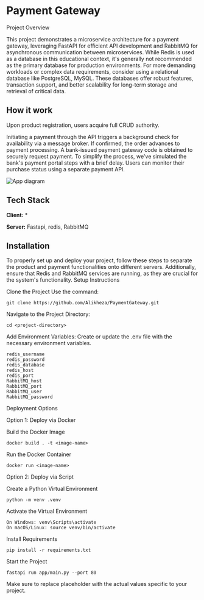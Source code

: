 
# Payment Gateway

Project Overview

This project demonstrates a microservice architecture for a payment gateway, leveraging FastAPI for efficient API development and RabbitMQ for asynchronous communication between microservices. While Redis is used as a database in this educational context, it's generally not recommended as the primary database for production environments. For more demanding workloads or complex data requirements, consider using a relational database like PostgreSQL, MySQL. These databases offer robust features, transaction support, and better scalability for long-term storage and retrieval of critical data.






## How it work
Upon product registration, users acquire full CRUD authority.

Initiating a payment through the API triggers a background check for availability via a message broker. If confirmed, the order advances to payment processing. A bank-issued payment gateway code is obtained to securely request payment. To simplify the process, we've simulated the bank's payment portal steps with a brief delay. Users can monitor their purchase status using a separate payment API.

![App diagram]()
## Tech Stack

**Client:** *

**Server:** Fastapi, redis, RabbitMQ


## Installation

To properly set up and deploy your project, follow these steps to separate the product and payment functionalities onto different servers. Additionally, ensure that Redis and RabbitMQ services are running, as they are crucial for the system's functionality.
Setup Instructions

Clone the Project Use the command:    
    
    git clone https://github.com/Alikheza/PaymentGateway.git

Navigate to the Project Directory:

    cd <project-directory>

Add Environment Variables: Create or update the .env file with the necessary environment variables.

    redis_username 
    redis_password 
    redis_database  
    redis_host 
    redis_port 
    RabbitMQ_host 
    RabbitMQ_port  
    RabbitMQ_user 
    RabbitMQ_password 

Deployment Options


Option 1: Deploy via Docker


Build the Docker Image
        
    docker build . -t <image-name>

Run the Docker Container

    docker run <image-name>

Option 2: Deploy via Script

Create a Python Virtual Environment
    
    python -m venv .venv

Activate the Virtual Environment

    On Windows: venv\Scripts\activate
    On macOS/Linux: source venv/bin/activate

Install Requirements

    pip install -r requirements.txt

Start the Project
    
    fastapi run app/main.py --port 80 

Make sure to replace placeholder <image-name> with the actual values specific to your project.